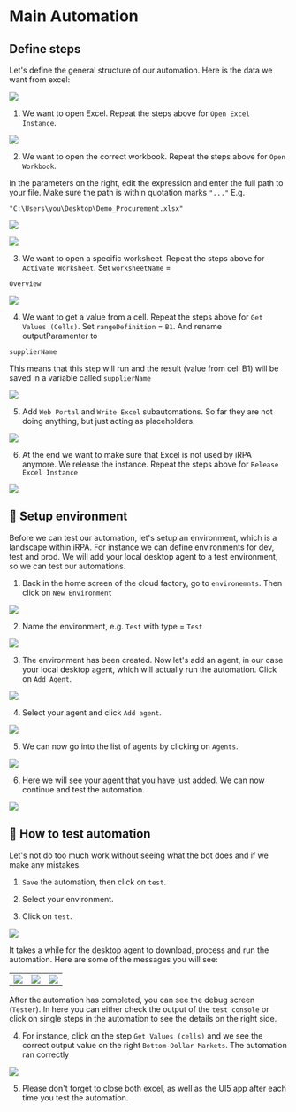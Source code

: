 # Main Automation 

## Define steps

Let's define the general structure of our automation. Here is the data we want from excel:

![](images/0705.png)

1. We want to open Excel. Repeat the steps above for `Open Excel Instance`.

![](images/0701.png)

2. We want to open the correct workbook. Repeat the steps above for `Open Workbook`.

In the parameters on the right, edit the expression and enter the full path to your file. Make sure the path is within quotation marks `"..."` E.g.

```
"C:\Users\you\Desktop\Demo_Procurement.xlsx"
```


![](images/0702.png)

![](images/07021.png)

3. We want to open a specific worksheet. Repeat the steps above for `Activate Worksheet`. Set `worksheetName` = 

```
Overview
```


![](images/0703.png)


4. We want to get a value from a cell. Repeat the steps above for `Get Values (Cells)`. Set `rangeDefinition` = `B1`. And rename outputParamenter to  

```
supplierName
```

This means that this step will run and the result (value from cell B1) will be saved in a variable called `supplierName`


![](images/0704.png)

5. Add `Web Portal` and `Write Excel` subautomations. So far they are not doing anything, but just acting as placeholders. 


![](images/0706.png)

6. At the end we want to make sure that Excel is not used by iRPA anymore. We release the instance. Repeat the steps above for `Release Excel Instance`


![](images/0707.png)

## 🔹 Setup environment

Before we can test our automation, let's setup an environment, which is a landscape within iRPA. For instance we can define environments for dev, test and prod. We will add your local desktop agent to a test environment, so we can test our automations.

1. Back in the home screen of the cloud factory, go to `environemnts`. Then click on `New Environment`

![](images/1010.png)

2. Name the environment, e.g. `Test` with type = `Test`

![](images/1011.png)

3. The environment has been created. Now let's add an agent, in our case your local desktop agent, which will actually run the automation. Click on `Add Agent`.

![](images/1012.png)

4. Select your agent and click `Add agent`.

![](images/1013.png)

5. We can now go into the list of agents by clicking on `Agents`.

![](images/1014.png)

6. Here we will see your agent that you have just added. We can now continue and test the automation.

![](images/1015.png)


## 🔹 How to test automation

Let's not do too much work without seeing what the bot does and if we make any mistakes. 

1. `Save` the automation, then click on `test`.

2. Select your environment.

3. Click on `test`.


![](images/0708.png)

It takes a while for the desktop agent to download, process and run the automation. Here are some of the messages you will see:

|  |  |  |
:-------------------------:|:-------------------------:|:-------------------------:|
![](images/0709.png)  |  ![](images/0710.png) |  ![](images/0711.png)


After the automation has completed, you can see the debug screen (`Tester`). In here you can either check the output of the `test console` or click on single steps in the automation to see the details on the right side. 

4. For instance, click on the step `Get Values (cells)` and we see the correct output value on the right `Bottom-Dollar Markets`. The automation ran correctly

![](images/0712.png)

5. Please don't forget to close both excel, as well as the UI5 app after each time you test the automation.